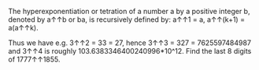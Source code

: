 
The hyperexponentiation or tetration of a number a by a positive integer b, denoted by a&#8593;&#8593;b or ba, is recursively defined by:
a&#8593;&#8593;1 = a,
a&#8593;&#8593;(k+1) = a(a&#8593;&#8593;k).

Thus we have e.g. 3&#8593;&#8593;2 = 33 = 27, hence 3&#8593;&#8593;3 = 327 = 7625597484987 and 3&#8593;&#8593;4 is roughly 103.6383346400240996*10^12.
Find the last 8 digits of 1777&#8593;&#8593;1855.
